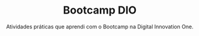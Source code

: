 <h1 align="center">Bootcamp DIO</h1>
<p align="center">Atividades práticas que aprendi com o Bootcamp na Digital Innovation One.</p>
